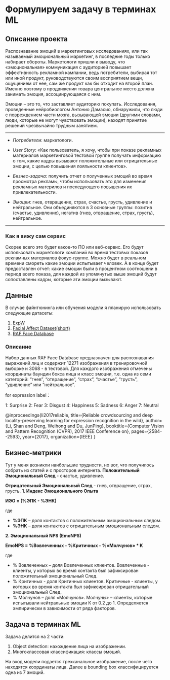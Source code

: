 # Формулируем задачу в терминах МL
## **Описание проекта**
Распознавание эмоций в маркетинговых исследованиях, или так называемый эмоциональный маркетинг, в последние годы только набирает обороты. Маркетологи пришли к выводу, что «эмоциональная» коммуникация с аудиторией повышает эффективность рекламной кампании, ведь потребители, выбирая тот или иной продукт, руководствуются своим восприятием вещи, ощущением от нее, сам же продукт как бы отходит на второй план. Именно поэтому в продвижении товара центральное место должна занимать эмоция, ассоциирующаяся с ним.

Эмоции – это то, что заставляет аудиторию покупать. Исследования, проведенные нейробиологом Антонио Дамасио, обнаружили, что люди с повреждением части мозга, вызывающей эмоции (другими словами, люди, которые не могут чувствовать эмоции), находят принятие решений чрезвычайно трудным занятием.

---

- *Потребители*: маркетологи.

- *User Story*: «Как пользователь, я хочу, чтобы при показе рекламных материалов маркетинговой тестовой группе получать информацию о том, какие кадры вызывают положительные или отрицательные эмоции, с целью повышения лояльности клиентов».

- *Бизнес-задача*: получить отчет о полученных эмоций во время просмотра рекламы, чтобы использовать это для изменения рекламных материлов и последующего повышения их привлекательности.

- *Эмоции*: гнев, отвращение, страх, счастье, грусть, удивление и нейтральное. Они объединяются в 3 основные группы: позитив (счастье, удивление), негатив (гнев, отвращение, страх, грусть), нейтральное.

---

### **Как я вижу сам сервис**
Скорее всего это будет какое-то ПО или веб-сервис. Его будут использовать маркетологи компаний во время тестовых показов рекламных материалов фокус-группе. Можно будет в реальном времени смореть какие эмоции испытывает человек. А в конце будет предоставлен отчет: какие эмоции были в процентном соотношени в период всего показа, для каждой из упомянутых выше эмоций будут сопоставлены кадры, которые эти эмоции вызывают. 

## **Данные**
В случае файнтюнинга или обучения модели я планирую использовать следующие датасеты:
1. [ExpW](https://paperswithcode.com/dataset/expw)
2. [Facial Affect Dataset(short)](https://huggingface.co/datasets/Mauregato/affectnet_short)
3. [RAF Face Database](http://www.whdeng.cn/raf/model1.html)

### **Описание**
Набор данных RAF Face Database предназначен для распознавания выражений лиц и содержит 12271 изображения в тренировочной выборке и 3068 - в тестовой. Для каждого изображения отмечены координаты баундин бокса лица и класс эмоции, т.е. одна из семи категорий: “гнев”, “отвращение”, “страх”, “счастье”, “грусть”, “удивление” или “нейтральное”.

for expression label：

1: Surprise
2: Fear
3: Disgust
4: Happiness
5: Sadness
6: Anger
7: Neutral

@inproceedings{li2017reliable,
  title={Reliable crowdsourcing and deep locality-preserving learning for expression recognition in the wild},
  author={Li, Shan and Deng, Weihong and Du, JunPing},
  booktitle={Computer Vision and Pattern Recognition (CVPR), 2017 IEEE Conference on},
  pages={2584--2593},
  year={2017},
  organization={IEEE}
}

## **Бизнес-метрики**
Тут у меня возникли наибольшие трудности, но вот, что получилось собрать из статей и с просторов интернета.
**Положительный Эмоциональный След** - счастье, удивление.

**Отрицательный Эмоциональный След** - гнев, отвращение, страх, грусть.
**1. Индекс Эмоционального Опыта**

**ИЭО = (%ЭПК - %ЭНК)**

где

*   **%ЭПК** – доля контактов с положительным эмоциональным следом.
*   **%ЭНК** – доля контактов с отрицательным эмоциональным следом.

**2. Эмоциональный NPS (EmoNPS)**

**EmoNPS = %Вовлеченных - %Критичных - %«Молчунов» * K**

где

*   % Вовлеченных – доля Вовлеченных клиентов. Вовлеченные - клиенты, у которых во время контакта был зафиксирован положительный эмоциональный След.
*   % Критичных - доля Критичных клиентов. Критичные - клиенты, у которых во время контакта был зафиксирован отрицательный эмоциональный След.
*   % Молчунов – доля «Молчунов». Молчуны» – клиенты, которые испытывали нейтральные эмоции К от 0.2 до 1. Определяется эмпирически в зависимости от ряда факторов.

## **Задача в терминах ML**
Задача делится на 2 части:


1.   Object detection: нахождение лица на изображении.
2.   Многоклассовая классификация: классы эмоций.

На вход модели подается трехканальное изображение, после чего находятся координаты лица. Далее в bounding box классифицируется одна из 7 эмоций.
